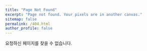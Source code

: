 ```yaml
---
title: "Page Not Found"
excerpt: "Page not found. Your pixels are in another canvas."
sitemap: false
permalink: /404.html
author_profile: false
---
```


요청하신 페이지를 찾을 수 없습니다.

<script>
  var GOOG_FIXURL_LANG = 'en';
  var GOOG_FIXURL_SITE = 'https://swhyun-dev.github.io'
</script>
<script src="https://linkhelp.clients.google.com/tbproxy/lh/wm/fixurl.js">
</script>